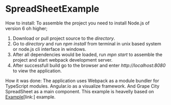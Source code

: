 # SpreadSheetExample

How to install:
To assemble the project you need to install Node.js of version 6 oh higher;

1. Download or pull project source to the *directory*.
2. Go to *directory* and run *npm install* from terminal in unix based system or node.js cli interface in windows.
3. After all dependencies would be loaded, run *mpn start* to assemble the project and start webpack development server.
4. After successfull build go to the browser and enter *http://localhost:8080* to view the application.

How it was done:
The application uses Webpack as a module bundler for TypeScript modules. Angular.io as a visualize framework. And Grape City SpreadSheet as a main component.
This example is heavelly based on [Example](http://spread.grapecity.com/Demos/JS/InspectorSample/ "InspectorSample")[link:] example.
